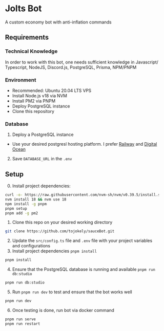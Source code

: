 # Jolts Bot
A custom economy bot with anti-inflation commands

## Requirements

### Technical Knowledge

In order to work with this bot, one needs sufficient knowledge in Javascript/ Typescript, NodeJS, Discord.js, PostgreSQL, Prisma, NPM/PNPM

### Environment

- Recommended: Ubuntu 20.04 LTS VPS
- Install Node.js v18 via NVM
- Install PM2 via PNPM
- Deploy PostgreSQL instance
- Clone this repository

### Database

1. Deploy a PostgreSQL instance

-   Use your desired postgresl hosting platform. I prefer [Railway](https://railway.app?referralCode=reddiedev) and [Digital Ocean](https://m.do.co/c/7662940d8539)

2. Save `DATABASE_URL` in the `.env`

## Setup

0. Install project dependencies:

```bash
curl -o- https://raw.githubusercontent.com/nvm-sh/nvm/v0.39.5/install.sh | bash
nvm install 18 && nvm use 18
npm install -g pnpm
pnpm setup
pnpm add -g pm2
```

1. Clone this repo on your desired working directory
```bash
git clone https://github.com/tojokely/sauceBot.git
```
2. Update the `src/config.ts` file and `.env` file with your project variables and configurations
3. Install project dependencies `pnpm install`

```bash
pnpm install
```

4. Ensure that the PostgreSQL database is running and available `pnpm run db:studio`

```bash
pnpm run db:studio
```

5. Run `pnpm run dev` to test and ensure that the bot works well

```bash
pnpm run dev
```

6. Once testing is done, run bot via docker command

```bash
pnpm run serve
pnpm run restart
```